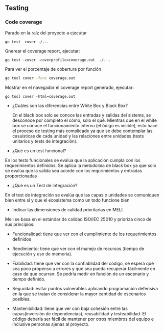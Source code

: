 ## Testing

### Code coverage

Parado en la raíz del proyecto a ejecutar

```cli
go test -cover ./...
```
Gnerear el coverage report, ejecutar:
```cli
go test -cover -coverprofile=coverage.out  ./...
```
Para ver el porcentaje de cobertura por función
```bash
go tool cover -func coverage.out
````
Mostrar en el navegador el coverage report generado, ejecutar:

```cli
go tool cover -html=coverage.out
```



* ¿Cuáles son las diferencias entre White Box y Black Box? 
  
  En el black box solo se conoce las entradas y salidas del sistema, se desconoce por completo el cómo, solo el qué. Mientras que en el white box se conoce el funcionamiento interno (el ódigo es visible), esto hace el proceso de testing más complicado ya que se debe contemplar las casuísticas de cada unidad y las relaciones entre unidades (tests unitarios y tests de integración).

* ¿Qué es un test funcional?

En los tests funcionales se evalúa que la aplicación cumpla con los requerimientos definidos. Se aplica la metodoloía de black box ya que solo se evalúa que la salida sea acorde con los requrimientos y entradas proporcionadas

* ¿Qué es un Test de Integración?

En el test de integración se evalúa que las capas o unidades se comuniquen bien entre sí y que el ecosistema como un todo funcione bien

* Indicar las dimensiones de calidad prioritarias en MELI.
  
Meli se basa en el estándar de calidad ISO/IEC 25010  y prioriza cinco de sus principios:

* Funcionalidad: tiene que ver con el cumplimiento de los requerimientos definidos
  
* Rendimiento: tiene que ver con el manejo de recursos (tiempo de ejecución y uso de memoria).
  
* Fiabilidad: tiene que ver con la confiablidad del código, se espera que sea poco propenso a errores y que sea pueda recuperar fácilmente en caso de que ocurran. Se podría medir en función de un escenario y tiempo definido.
  
* Seguridad: evitar puntos vulnerables aplicando programación defensiva en la que se tratan de considerar la mayor cantidad de escenarios posibles.
  
* Mantenibilidad: tiene que ver con baja cohesión entre las capas(inversión de dependencias), reusabilidad y testeabilidad. El código debería ser fácil de mantener por otros miembros del equipo e inclusive personas ajenas al proyecto.
  
